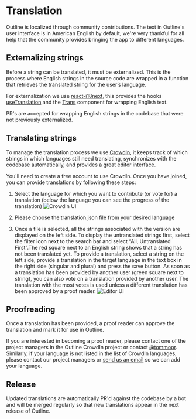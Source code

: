 # Translation

Outline is localized through community contributions. The text in Outline's user interface is in American English by default, we're very thankful for all help that the community provides bringing the app to different languages.

## Externalizing strings

Before a string can be translated, it must be externalized. This is the process where English strings in the source code are wrapped in a function that retrieves the translated string for the user’s language.

For externalization we use [react-i18next](https://react.i18next.com/), this provides the hooks [useTranslation](https://react.i18next.com/latest/usetranslation-hook) and the [Trans](https://react.i18next.com/latest/trans-component) component for wrapping English text.

PR's are accepted for wrapping English strings in the codebase that were not previously externalized.

## Translating strings

To manage the translation process we use [CrowdIn](https://translate.getoutline.com/), it keeps track of which strings in which languages still need translating, synchronizes with the codebase automatically, and provides a great editor interface.

You'll need to create a free account to use CrowdIn. Once you have joined, you can provide translations by following these steps:

1. Select the language for which you want to contribute (or vote for) a translation (below the language you can see the progress of the translation)
   ![CrowdIn UI](https://i.imgur.com/AkbDY60.png)

2. Please choose the translation.json file from your desired language

3. Once a file is selected, all the strings associated with the version are displayed on the left side. To display the untranslated strings first, select the filter icon next to the search bar and select “All, Untranslated First”.The red square next to an English string shows that a string has not been translated yet. To provide a translation, select a string on the left side, provide a translation in the target language in the text box in the right side (singular and plural) and press the save button. As soon as a translation has been provided by another user (green square next to string), you can also vote on a translation provided by another user. The translation with the most votes is used unless a different translation has been approved by a proof reader. ![Editor UI](https://i.imgur.com/pldZCRs.png)

## Proofreading

Once a translation has been provided, a proof reader can approve the translation and mark it for use in Outline.

If you are interested in becoming a proof reader, please contact one of the project managers in the Outline CrowdIn project or contact [@tommoor](https://github.com/tommoor). Similarly, if your language is not listed in the list of CrowdIn languages, please contact our project managers or [send us an email](https://www.getoutline.com/contact) so we can add your language.

## Release

Updated translations are automatically PR'd against the codebase by a bot and will be merged regularly so that new translations appear in the next release of Outline.
